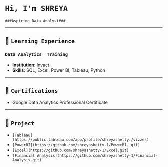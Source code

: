 # `Hi, I'm SHREYA`   
`###Aspiring Data Analyst###`

---

## 📘 **`Learning Experience`**
### `Data Analytics  Training`
- **Institution**: Invact
- **Skills**: SQL, Excel, Power BI, Tableau, Python  

 ---
 
## 📜 **`Certifications`**
- Google Data Analytics Professional Certificate

---

## 📂 **`Project`**
- `[Tableau](https://public.tableau.com/app/profile/shreyashetty./vizzes)`
- `[PowerBI](https://github.com/shreyashetty-1/PowerBI-.git)`
- `[Excel](https://github.com/shreyashetty-1/Excel.git)`
- `[Financial Analysis](https://github.com/shreyashetty-1/Financial-Analysis.git)`

 




